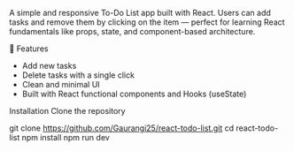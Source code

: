 A simple and responsive To-Do List app built with React. Users can add tasks and remove them by clicking on the item — perfect for learning React fundamentals like props, state, and component-based architecture.

🚀 Features
- Add new tasks
- Delete tasks with a single click
- Clean and minimal UI
- Built with React functional components and Hooks (useState)

Installation
Clone the repository

git clone https://github.com/Gaurangi25/react-todo-list.git
cd react-todo-list
npm install
npm run dev
